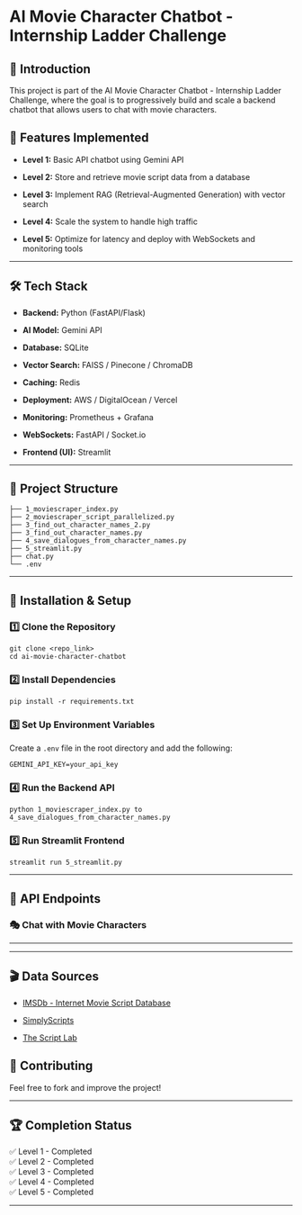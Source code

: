 
# AI Movie Character Chatbot - Internship Ladder Challenge

## 🚀 Introduction

This project is part of the AI Movie Character Chatbot - Internship Ladder Challenge, where the goal is to progressively build and scale a backend chatbot that allows users to chat with movie characters.

## 📌 Features Implemented

-   **Level 1:** Basic API chatbot using Gemini API
    
-   **Level 2:** Store and retrieve movie script data from a database
    
-   **Level 3:** Implement RAG (Retrieval-Augmented Generation) with vector search
    
-   **Level 4:** Scale the system to handle high traffic
    
-   **Level 5:** Optimize for latency and deploy with WebSockets and monitoring tools
    

----------

## 🛠️ Tech Stack

-   **Backend:** Python (FastAPI/Flask)
    
-   **AI Model:** Gemini API
    
-   **Database:** SQLite
    
-   **Vector Search:** FAISS / Pinecone / ChromaDB
    
-   **Caching:** Redis
    
-   **Deployment:** AWS / DigitalOcean / Vercel
    
-   **Monitoring:** Prometheus + Grafana
    
-   **WebSockets:** FastAPI / Socket.io
    
-   **Frontend (UI):** Streamlit
    

----------

## 📂 Project Structure

```
├── 1_moviescraper_index.py
├── 2_moviescraper_script_parallelized.py
├── 3_find_out_character_names_2.py
├── 3_find_out_character_names.py
├── 4_save_dialogues_from_character_names.py
├── 5_streamlit.py
├── chat.py
└── .env
```

----------

## 🚀 Installation & Setup

### 1️⃣ Clone the Repository

```
git clone <repo_link>
cd ai-movie-character-chatbot
```

### 2️⃣ Install Dependencies

```
pip install -r requirements.txt
```

### 3️⃣ Set Up Environment Variables

Create a `.env` file in the root directory and add the following:

```
GEMINI_API_KEY=your_api_key
```

### 4️⃣ Run the Backend API

```
python 1_moviescraper_index.py to  4_save_dialogues_from_character_names.py
```

### 5️⃣ Run Streamlit Frontend

```
streamlit run 5_streamlit.py
```

----------

## 📌 API Endpoints

### 🎭 Chat with Movie Characters
----------
----------

## 🎬 Data Sources

-   [IMSDb - Internet Movie Script Database](https://www.imsdb.com/)
    
-   [SimplyScripts](https://www.simplyscripts.com/)
    
-   [The Script Lab](https://thescriptlab.com/)

## 🤝 Contributing

Feel free to fork and improve the project!

----------

## 🏆 Completion Status

✅ Level 1 - Completed  
✅ Level 2 - Completed  
✅ Level 3 - Completed  
✅ Level 4 - Completed  
✅ Level 5 - Completed

----------
